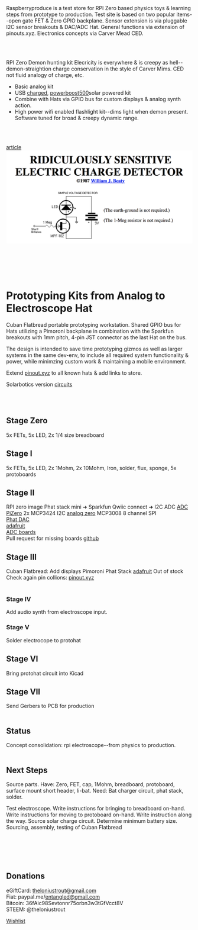 


<br><br>
Raspberryproduce is a test store for RPI Zero based physics toys & learning steps from prototype to production. Test site is based on two popular items--open gate FET & Zero GPIO backplane. Sensor extension is via pluggable I2C sensor breakouts & DAC/ADC Hat. General functions via extension of pinouts.xyz. Electronics concepts via Carver Mead CED.


<br><br>


RPI Zero Demon hunting kit
Elecricity is everywhere & is creepy as hell--demon-straightion charge conservation in the style of Carver Mims.
   CED not fluid analogy of charge, etc.

* Basic analog kit
* USB [charged](https://github.com/NeonHorizon/lipopi), [powerboost500](https://www.adafruit.com/product/1944)solar powered kit
* Combine with Hats via GPIO bus for custom displays & analog synth action.
* High power wifi enabled flashlight kit--dims light when demon present. Software tuned for broad & creepy dynamic range.



<br><br>

[article](http://amasci.com/emotor/chargdet.html)
![Alt text](png/beatytitle.png)


<br><br>
<br><br>

# Prototyping Kits from Analog to Electroscope Hat
Cuban Flatbread portable prototyping workstation.
Shared GPIO bus for Hats utilizing a Pimoroni backplane in combination with the Sparkfun breakouts with 1mm pitch, 4-pin JST connector as the last Hat on the bus. 

The design is intended to save time prototyping gizmos as well as larger systems in the same dev-env, to include all required system functionality & power, while minimzing custom work & maintaining a mobile environment. 

Extend [pinout.xyz](pinout.xyz) to all known hats & add links to store.



Solarbotics version [circuits](http://solarbotics.net/library/circuits/sensors_field.html)

<br><br>


## Stage Zero
5x FETs, 5x LED, 2x 1/4 size breadboard
## Stage I
5x FETs, 5x LED, 2x 1Mohm, 2x 10Mohm, Iron, solder, flux, sponge, 5x protoboards
## Stage II
RPI zero image
Phat stack mini ➜ Sparkfun Qwiic connect ➜ I2C ADC [ADC PiZero](https://thepihut.com/products/adc-pizero)  2x MCP3424   I2C
[analog zero](https://pinout.xyz/pinout/analog_zero)  MCP3008    8 channel SPI<br />
[Phat DAC](https://www.digikey.com/product-detail/en/pimoroni-ltd/PIM138/1778-1054-ND/6928267&?gclid=EAIaIQobChMIk8rPu-_Q2QIVBQ5pCh3xIAn7EAQYAyABEgLNyfD_BwE)<br />
[adafruit](https://learn.adafruit.com/raspberry-pi-analog-to-digital-converters/overview)<br />
[ADC boards](https://pinout.xyz/boards#type=ADC)<br />
Pull request for missing boards [github](https://github.com/gadgetoid/Pinout.xyz)<br />
## Stage III
Cuban Flatbread: Add displays
Pimoroni Phat Stack [adafruit](https://www.adafruit.com/product/3742) Out of stock
Check again pin collions: [pinout.xyz](https://pinout.xyz/phatstack)
<br><br>
### Stage IV 
Add audio synth from electroscope input.
### Stage V 
Solder electrocope to protohat
## Stage VI
Bring protohat circuit into Kicad
## Stage VII
Send Gerbers to PCB for production
<br><br>

## Status
Concept consolidation: rpi electroscope--from physics to production.
<br><br>

## Next Steps
Source parts. Have: Zero, FET, cap, 1Mohm, breadboard, protoboard, surface mount short header, li-bat. Need: Bat charger circuit, phat stack, solder.

Test electroscope.
Write instructions for bringing to breadboard on-hand.
Write instructions for moving to protoboard on-hand.
Write instruction along the way.
Source solar charge circuit.
Determine minimum battery size.
Sourcing, assembly, testing of Cuban Flatbread<br />
<br><br>


<br><br>
## Donations
eGiftCard:  theloniustrout@gmail.com<br />
Fiat:       paypal.me/entangled@gmail.com<br />
Bitcoin:    36fAic98Sevtonnr75orbn3w3tGfVcct8V<br />
STEEM:      @theloniustrout<br />


[Wishlist](fuel.pdf)

